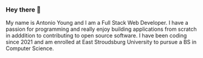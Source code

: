 ### Hey there 👋

<!--
**Gomurmamma/Gomurmamma** is a ✨ _special_ ✨ repository because its `README.md` (this file) appears on your GitHub profile.

Here are some ideas to get you started:

- 🔭 I’m currently working on ...
- 🌱 I’m currently learning ...
- 👯 I’m looking to collaborate on ...
- 🤔 I’m looking for help with ...
- 💬 Ask me about ...
- 📫 How to reach me: ...
- 😄 Pronouns: ...
- ⚡ Fun fact: ...
-->


My name is Antonio Young and I am a Full Stack Web Developer. I have a passion for programming and really enjoy building applications from scratch in adddition to contributing to open source software. I have been coding since 2021 and am enrolled at East Stroudsburg University to pursue a BS in Computer Science.
